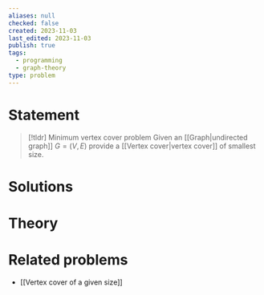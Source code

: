 ```yaml
---
aliases: null
checked: false
created: 2023-11-03
last_edited: 2023-11-03
publish: true
tags:
  - programming
  - graph-theory
type: problem
---
```

# Statement

>[!tldr] Minimum vertex cover problem
>Given an [[Graph|undirected graph]] $G = (V,E)$ provide a [[Vertex cover|vertex cover]] of smallest size.

# Solutions

# Theory

# Related problems

- [[Vertex cover of a given size]]
